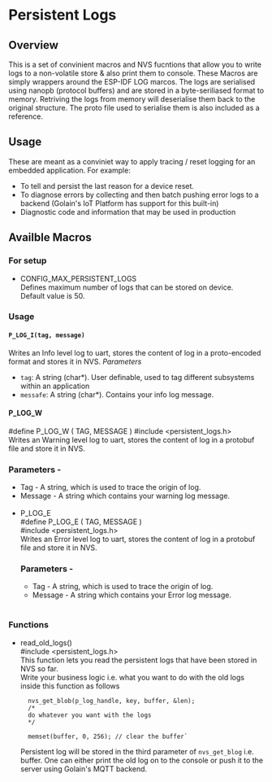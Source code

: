 # Persistent Logs

## Overview
This is a set of convinient macros and NVS fucntions that allow you to write logs to a non-volatile store & also print them to console.
These Macros are simply wrappers around the ESP-IDF LOG marcos.
The logs are serialised using nanopb (protocol buffers) and are stored in a byte-seriliased format to memory.
Retriving the logs from memory will deserialise them back to the original structure. The proto file used to serialise them is also included as a reference.

## Usage
These are meant as a conviniet way to apply tracing / reset logging for an embedded application.
For example:
- To tell and persist the last reason for a device reset.
- To diagnose errors by collecting and then batch pushing error logs to a backend (Golain's IoT Platform has support for this built-in)
- Diagnostic code and information that may be used in production

## Availble Macros
 
### For setup
- CONFIG_MAX_PERSISTENT_LOGS  
    Defines maximum number of logs that can be stored on device.  
    Default value is 50.
  
### Usage

#### `P_LOG_I(tag, message)`    
Writes an Info level log to uart, stores the content of log in a proto-encoded format and stores it in NVS.
*Parameters*
- `tag`: A string (char*). User definable, used to tag different subsystems within an application   
- `messafe`: A string (char*). Contains your info log message.

#### P_LOG_W
  #define P_LOG_W ( TAG, MESSAGE ) 
  #include <persistent_logs.h>  
  Writes an Warning level log to uart, stores the content of log in a protobuf file and store it in NVS.
  ### Parameters - 
  - Tag - A string, which is used to trace the origin of log.   
  - Message - A string which contains your warning log message.  
  &nbsp;
- P_LOG_E  
  #define P_LOG_E ( TAG, MESSAGE )  
  #include <persistent_logs.h>  
  Writes an Error level log to uart, stores the content of log in a protobuf file and store it in NVS.
  ### Parameters - 
  - Tag - A string, which is used to trace the origin of log.   
  - Message - A string which contains your Error log message.  
  &nbsp;

### Functions  

- read_old_logs()  
    #include <persistent_logs.h>  
    This function lets you read the persistent logs that have been stored in NVS so far.  
    Write your business logic i.e. what you want to do with the old logs inside this function as follows  
            

        nvs_get_blob(p_log_handle, key, buffer, &len);
        /*
        do whatever you want with the logs
        */

        memset(buffer, 0, 256); // clear the buffer`
    
    Persistent log will be stored in the third parameter of `nvs_get_blog` i.e. buffer. One can either print the old log on to the console or push it to the server using Golain's MQTT backend.


